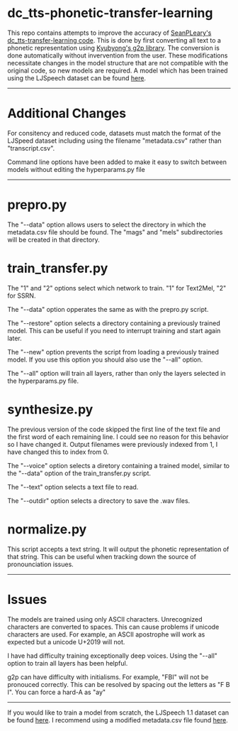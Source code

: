 # dc_tts-phonetic-transfer-learning

This repo contains attempts to improve the accuracy of [SeanPLeary's dc_tts-transfer-learning code](https://github.com/SeanPLeary/dc_tts-transfer-learning). This is done by first converting all text to a phonetic representation using [Kyubyong's g2p library](https://github.com/Kyubyong/g2p). The conversion is done automatically without invervention from the user. These modifications necessitate changes in the model structure that are not compatible with the original code, so new models are required. A model which has been trained using the LJSpeech dataset can be found [here](https://www.dropbox.com/s/415qb3mnnnmhwb0/LJSpeech-phonetic.tar?dl=0).

---

# Additional Changes

For consitency and reduced code, datasets must match the format of the LJSpeed dataset including using the filename "metadata.csv" rather than "transcript.csv".

Command line options have been added to make it easy to switch between models without editing the hyperparams.py file

---

# prepro.py

The "--data" option allows users to select the directory in which the metadata.csv file should be found. The "mags" and "mels" subdirectories will be created in that directory.

# train_transfer.py

The "1" and "2" options select which network to train. "1" for Text2Mel, "2" for SSRN.

The "--data" option opperates the same as with the prepro.py script.

The "--restore" option selects a directory containing a previously trained model. This can be useful if you need to interrupt training and start again later.

The "--new" option prevents the script from loading a previously trained model. If you use this option you should also use the "--all" option.

The "--all" option will train all layers, rather than only the layers selected in the hyperparams.py file.

# synthesize.py

The previous version of the code skipped the first line of the text file and the first word of each remaining line. I could see no reason for this behavior so I have changed it. Output filenames were previously indexed from 1, I have changed this to index from 0.

The "--voice" option selects a diretory containing a trained model, similar to the "--data" option of the train_transfer.py script.

The "--text" option selects a text file to read.

The "--outdir" option selects a directory to save the .wav files.

# normalize.py

This script accepts a text string. It will output the phonetic representation of that string. This can be useful when tracking down the source of pronounciation issues.

---

# Issues

The models are trained using only ASCII characters. Unrecognized characters are converted to spaces. This can cause problems if unicode characters are used. For example, an ASCII apostrophe will work as expected but a unicode U+2019 will not.

I have had difficulty training exceptionally deep voices. Using the "--all" option to train all layers has been helpful.

g2p can have difficulty with initialisms. For example, "FBI" will not be pronouced correctly. This can be resolved by spacing out the letters as "F B I". You can force a hard-A as "ay"

---

If you would like to train a model from scratch, the LJSpeech 1.1 dataset can be found [here](https://keithito.com/LJ-Speech-Dataset/). I recommend using a modified metadata.csv file found [here](https://github.com/kwmkwm/LJSpeech1.1-expanded).
